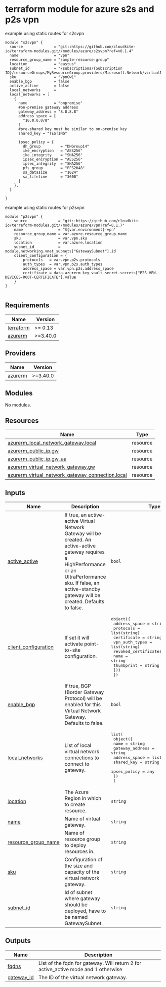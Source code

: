 # terraform module for azure s2s and p2s vpn

example using static routes for s2svpn

```shell
module "s2svpn" {
  source              = "git::https://github.com/cloudkite-io/terraform-modules.git//modules/azure/s2svpn?ref=v0.1.4"
  name                = "vpn"
  resource_group_name = "sample-resource-group"
  location            = "eastus"
  subnet_id           = "/subscriptions/{Subscription ID}/resourceGroups/MyResourceGroup.providers/Microsoft.Network/virtualNetworks/MyNet/subnets/MySubnet"
  sku                 = "VpnGw1"
  enable_bgp          = false
  active_active       = false
  local_networks      =
  local_networks = [
    {
      name            = "onpremise"
      #on-premise gateway address
      gateway_address = "8.8.8.8"
      address_space = [
        "10.0.0.0/8"
      ]
      #pre-shared key must be similar to on-premise key
      shared_key = "TESTING"

      ipsec_policy = {
        dh_group         = "DHGroup14"
        ike_encryption   = "AES256"
        ike_integrity    = "SHA256"
        ipsec_encryption = "AES256"
        ipsec_integrity  = "SHA256"
        pfs_group        = "PFS2048"
        sa_datasize      = "1024"
        sa_lifetime      = "3600"
      }
    },
  ]

}
```
example using static routes for p2svpn
```
module "p2svpn" {
    source              = "git::https://github.com/cloudkite-io/terraform-modules.git//modules/azure/vpn?ref=0.1.7"
    name                = "${var.environment}-vpn"
    resource_group_name = var.azure.resource_group_name
    sku                 = var.vpn.sku
    location            = var.azure.location
    subnet_id           = module.networking.vnet_subnets["GatewaySubnet"].id
    client_configuration = {
        protocols   = var.vpn.p2s.protocols
        auth_types  = var.vpn.p2s.auth_types
        address_space = var.vpn.p2s.address_space
        certificate = data.azurerm_key_vault_secret.secrets["P2S-VPN-DEVICES-ROOT-CERTIFICATE"].value
    }
}


```
## Requirements

| Name | Version |
|------|---------|
| <a name="requirement_terraform"></a> [terraform](#requirement\_terraform) | >= 0.13 |
| <a name="requirement_azurerm"></a> [azurerm](#requirement\_azurerm) | >=3.40.0 |

## Providers

| Name | Version |
|------|---------|
| <a name="provider_azurerm"></a> [azurerm](#provider\_azurerm) | >=3.40.0 |

## Modules

No modules.

## Resources

| Name | Type |
|------|------|
| [azurerm_local_network_gateway.local](https://registry.terraform.io/providers/hashicorp/azurerm/latest/docs/resources/local_network_gateway) | resource |
| [azurerm_public_ip.gw](https://registry.terraform.io/providers/hashicorp/azurerm/latest/docs/resources/public_ip) | resource |
| [azurerm_public_ip.gw_aa](https://registry.terraform.io/providers/hashicorp/azurerm/latest/docs/resources/public_ip) | resource |
| [azurerm_virtual_network_gateway.gw](https://registry.terraform.io/providers/hashicorp/azurerm/latest/docs/resources/virtual_network_gateway) | resource |
| [azurerm_virtual_network_gateway_connection.local](https://registry.terraform.io/providers/hashicorp/azurerm/latest/docs/resources/virtual_network_gateway_connection) | resource |

## Inputs

| Name | Description | Type | Default | Required |
|------|-------------|------|---------|:--------:|
| <a name="input_active_active"></a> [active\_active](#input\_active\_active) | If true, an active-active Virtual Network Gateway will be created. An active-active gateway requires a HighPerformance or an UltraPerformance sku. If false, an active-standby gateway will be created. Defaults to false. | `bool` | `false` | no |
| <a name="input_client_configuration"></a> [client\_configuration](#input\_client\_configuration) | If set it will activate point-to-site configuration. | <pre>object({<br>    address_space  = string<br>    protocols      = list(string)<br>    certificate    = string<br>    vpn_auth_types = list(string)<br>    revoked_certificates = map(object({<br>      name = string<br>      thumbprint = string<br>    }))<br>  })</pre> | `null` | no |
| <a name="input_enable_bgp"></a> [enable\_bgp](#input\_enable\_bgp) | If true, BGP (Border Gateway Protocol) will be enabled for this Virtual Network Gateway. Defaults to false. | `bool` | `false` | no |
| <a name="input_local_networks"></a> [local\_networks](#input\_local\_networks) | List of local virtual network connections to connect to gateway. | <pre>list(<br>    object({<br>      name            = string<br>      gateway_address = string<br>      address_space   = list(string)<br>      shared_key      = string<br>      ipsec_policy    = any<br>    })<br>  )</pre> | `[]` | no |
| <a name="input_location"></a> [location](#input\_location) | The Azure Region in which to create resource. | `string` | n/a | yes |
| <a name="input_name"></a> [name](#input\_name) | Name of virtual gateway. | `string` | n/a | yes |
| <a name="input_resource_group_name"></a> [resource\_group\_name](#input\_resource\_group\_name) | Name of resource group to deploy resources in. | `string` | n/a | yes |
| <a name="input_sku"></a> [sku](#input\_sku) | Configuration of the size and capacity of the virtual network gateway. | `string` | n/a | yes |
| <a name="input_subnet_id"></a> [subnet\_id](#input\_subnet\_id) | Id of subnet where gateway should be deployed, have to be named GatewaySubnet. | `string` | n/a | yes |

## Outputs

| Name | Description |
|------|-------------|
| <a name="output_fqdns"></a> [fqdns](#output\_fqdns) | List of the fqdn for gateway. Will return 2 for active\_active mode and 1 otherwise |
| <a name="output_gateway_id"></a> [gateway\_id](#output\_gateway\_id) | The ID of the virtual network gateway. |
